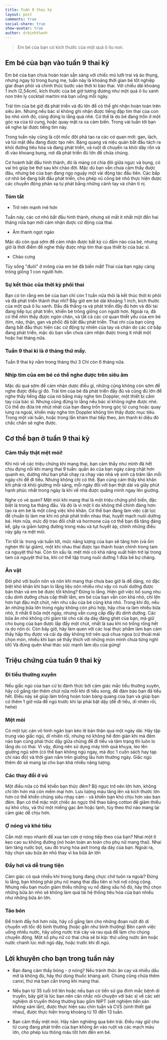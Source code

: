 ```yaml
---
title: Tuần 9 thai kỳ
layout: post
comments: true
social-share: true
show-avatar: true
author: drbinhthanh
---
```


> Em bé của bạn có kích thước của một quả ô liu non.

## Em bé của bạn vào tuần 9 thai kỳ

Em bé của bạn chưa hoàn toàn sẵn sàng với chiếc mũ lưỡi trai và áo thụng, nhưng ngay từ trong bụng mẹ, tuần này là khoảng thời gian bé tốt nghiệp giai đoạn phôi và chính thức bước vào thời kì bào thai. Với chiều dài khoảng 1 inch (2,54cm), kích thước của bé giờ tương đương như một quả ô liu xanh non trên ly cocktail martini mà bạn uống mỗi ngày.

Trái tim của bé giờ đã phát triển và đủ lớn để có thể ghi nhận hoàn toàn trên siêu âm. Nhưng nếu bác sĩ không ghi nhận được tiếng đập tim thai của con bọ nhỏ xinh đó, cũng đừng lo lắng quá nhé. Có thể là do bé đang trốn ở một góc xa của tử cung, hoặc quay mặt ra xa cảm biến. Trong vài tuần tới bạn sẽ nghe lại được tiếng tim này.

Trong tuần này cũng là cột mốc đột phá tạo ra các cơ quan mới: gan, lách, và túi mật đều đang được tạo nên. Bàng quang và niệu quản bắt đầu tách ra khỏi đường tiêu hóa và đang phát triển, và ruột di chuyển ra khỏi dây rốn và đi vào khoang bụng, nơi đã phát triển đủ lớn để chứa chúng.

Cơ hoành bắt đầu hình thành, đó là màng cơ chia đôi giữa ngực và bụng, có vai trò giúp bé thở sau khi chào đời. Mặc dù bạn vẫn chưa cảm thấy được đâu, nhưng bé của bạn đang ngọ nguậy một vài động tác đầu tiên. Các bắp cơ nhỏ bé đang bắt đầu phát triển, cho phép vũ công bé nhỏ thực hiện được các chuyển động phản xạ tự phát bằng những cánh tay và chân tí nị.

### Tóm tắt

- Trở nên mạnh mẽ hơn

Tuần này, các cơ nhỏ bắt đầu hình thành, nhưng sẽ mất ít nhất một đến hai tháng nữa bạn mới cảm nhận được cử động của thai.

- Âm thanh ngọt ngào

Mặc dù còn quá sớm để cảm nhận được bất kỳ cú đấm nào của bé, nhưng giờ là thời điểm để nghe thấy được nhịp tim thai qua thiết bị của bác sĩ.

- Chào cưng

Tủy sống "đuôi" ở mông của em bé đã biến mất! Thai của bạn ngày càng trông giống 1 con người hơn.

### Sự kết thúc của thời kỳ phôi thai

Bạn có tin rằng em bé của bạn chỉ còn 1 tuần nữa thôi là kết thúc thời kì phôi và đã phát triển thành thai nhi? Bây giờ em bé dài khoảng 1 inch, kích thước của một quả ô liu xanh. Đầu đã thẳng ra và phát triển đầy đủ hơn và đôi tai đang tiếp tục phát triển, khiến bé trông giống con người hơn. Ngoài ra, đã có thể nhìn thấy được ngón chân, và tất cả các cơ quan thiết yếu của em bé (tim, não, thận, gan và phổi) đã bắt đầu phát triển. Thai nhi của bạn cũng đang bắt đầu thực hiện các cử động tự nhiên của tay và chân do các cơ bắp đang phát triển, mặc dù bạn vẫn chưa cảm nhận được trong ít nhất một hoặc hai tháng nữa.

### Tuần 9 thai kì là ở tháng thứ mấy.

Tuần 9 thai kỳ nằm trong tháng thứ 3 Chỉ còn 6 tháng nữa.

### Nhịp tim của em bé có thể nghe được trên siêu âm

Mặc dù quá sớm để cảm nhận dược điều gì, những cũng không còn sớm để nghe được điều gì đó. Trái tim của bé đã phát triển đầy đủ và cũng đủ lớn để nghe thấy tiếng đập của nó bằng máy nghe tim Doppler, một thiết bị cầm tay của bác sĩ. Nhưng cũng đừng lo lắng nếu bác sĩ không nghe được nhé. Có thể do đứa trẻ nhút nhát của bạn đang trốn trong góc tử cung hoặc quay lưng ra ngoài, khiến máy nghe tim Doppler không tìm thấy được mục tiêu. Trong một vài tuần, hoặc trong lần khám thai tiếp theo, âm thanh kì diệu đó chắc chắn sẽ nghe được.

## Cơ thể bạn ở tuần 9 thai kỳ
### Cảm thấy thật mệt mỏi!

Khi nói về các triệu chứng khi mang thai, bạn cảm thấy như mình đã hết chịu đựng nổi khi mang thai 9 tuần: quần áo của bạn ngày càng chật hơn quanh eo, dường như bạn phải chạy ra chạy vào nhà vệ sinh cả trăm lần mỗi ngày chỉ để đi tiểu. Nhưng không chỉ có thế. Bạn cũng cảm thấy khó khăn khi phải ră khỏi giường mỗi sáng, mỗi ngày đối với bạn thật dài và giây phút hạnh phúc nhất trong ngày là khi về nhà được quăng mình ngay lên giường.

Nghe có vẻ quen? Mệt mỏi khi mang thai là một triệu chứng phổ biến, đặc biệt là trong ba tháng đầu. Và đó là vì một lí do không thể chính đáng hơn: tạo ra em bé là một công việc khó khăn. Cơ thể bạn đang làm việc cật lực để chuẩn bị làm mẹ khi nó phải phát triển nhau thai, huyết mạch nuôi dưỡng bé. Hơn nữa, mức độ trao đổi chất và hormone của cơ thể bạn đã tăng đáng kể, gây ra giảm lượng đường trong máu và tụt huyết áp, chính những điều này gây ra mệt mỏi.

Tin tốt là: trong vài tuần tới, mức năng lượng của bạn sẽ tăng hơn (và ốm nghén thì lại giảm), một khi nhau thai được tạo thành hoàn chỉnh trong tam cá nguyệt thứ hai. Còn tin xấu là: mệt mỏi có khả năng xuất hiện trở lại trong tam cá nguyệt thứ ba, khi cơ thể tập trung nuôi dưỡng 1 đứa bé bự chảng.

### Ăn vặt

Đôi phó với buồn nôn và nôn khi mang thai chưa bao giờ là dễ dàng, nó đặc biệt khó khăn khi bạn lo lắng liệu nôn nhiều như vậy có nuôi dưỡng được bản thân và em bé được tốt không? Đừng lo lắng. Hiện giờ việc bổ sung nhu cầu dinh dưỡng chưa cấp thiết lắm, em bé của bạn vẫn còn khá nhỏ, chỉ lớn hơn hạt đậu một chút, nên nhu cầu của bé cũng khá nhỏ. Trong khi đó, nếu ăn những bữa lớn trong ngày không còn phù hợp, hãy chia ra làm nhiều bữa nhỏ, ít nhất 6 bữa một ngày, nhưng vẫn cung cấp đầy đủ dinh dưỡng. Các bữa ăn nhỏ không chỉ giảm tải cho cái dạ dày đáng ghét của bạn, mà giữ cho bụng của bạn được lấp đầy một chút, nhất là sau khi nó trống rống hết ra do nôn ói. Còn bây giờ, hãy làm quen với các loại thực phẩm làm bạn cảm thấy hấp thụ được và cái dạ dày không trở nên quá chua ngoa (cứ thoải mái chọn món, nhiều khi bạn sẽ thấy thích với những món mình chưa từng nghĩ tới) Và đừng quên khai thác sức mạnh làm dịu của gừng!

## Triệu chứng của tuần 9 thai kỳ

### Đi tiểu thường xuyên

Nếu giấc ngủ của bạn cứ bị đánh thức bởi cảm giác mắc tiểu thường xuyên, hãy cố gắng rặn thêm chút nữa mỗi khi đi tiểu xong, để đảm bảo bạn đã tiểu hết. Điều này sẽ giúp làm trống hoàn toàn bàng quang của bạn và giúp bạn có thêm 1 giờ nữa để ngủ trước khi lại phải bật dậy (để đi tiểu, dĩ nhiên rồi, hehe)

### Mệt mỏi
Có một lực cản vô hình ngăn bạn kéo lê bản thân qua một ngày dài. Hãy tập trung vào giấc ngủ, dĩ nhiên rồi, nhưng nó không hề đơn giản khi mà đêm nào bạn cũng phải thức dậy giữa chừng để đi tiểu và tâm trạng thì luôn lo lắng do có thai. Vì vậy, đừng nên sử dụng máy tính quá khuya, leo lên giường ngủ sớm (có thể bạn không ngủ ngay, mà đọc 1 cuốn sách hay tạp chí nào đó) và thời gian nằm trên giường lâu hơn thường ngày. Giấc ngủ thêm đó sẽ mang lại cho bạn khá nhiều năng lượng.

### Các thay đổi ở vú

Một điều nữa có thể khiến bạn thức đêm? Bộ ngực trở nên lớn hơn, không chỉ lớn hơn mà còn mềm mại hơn. Lưu lượng máu tăng lên và kích thước lớn hơn có thể khiến chúng siêu nhạy cảm - và khiến bạn khó chịu hơn vào ban đêm. Bạn có thể mặc một chiếc áo ngực thể thao bằng cotton để giảm thiểu sự khó chịu, và thử một miếng gạc ấm hoặc lạnh, tùy theo thứ nào mang lại cảm giác dễ chịu hơn.

### Ợ nóng và khó tiêu

Cần một mẹo nhanh để xua tan cơn ợ nóng tiếp theo của bạn? Nhai một ít kẹo cao su không đường (nó hoàn toàn an toàn cho phụ nữ mang thai). Nhai làm tăng nước bọt, sau đó trung hòa axit trong dạ dày của bạn. Ngoài ra, hãy chọn sáu bữa ăn nhỏ thay vì ba bữa ăn lớn

### Đầy hơi và dễ trung tiện

Cảm giác có quá nhiều khí trong bụng đang chực chờ tuôn ra ngoài? Đừng lo lắng, bạn không phải phụ nữ mang thai đầu tiên xì hơi nơi công cộng. Nhưng nếu bạn muốn giảm thiểu những vụ nổ đáng xấu hổ đó, hãy thử chọn những bữa ăn nhỏ sẽ không làm quá tải hệ thống tiêu hóa của bạn nhiều như những bữa ăn lớn.

### Táo bón

Để tránh đầy hơi hơn nữa, hãy cố gắng làm cho những đoạn ruột đó di chuyển với tốc độ bình thường (hoặc gần như bình thường) Bên cạnh việc uống nhiều nước, hãy uống nước trái cây và rau quả để làm cho chúng chuyển động. Một số phụ nữ có thai chia sẻ bí kíp: thử uống nước ấm hoặc nước chanh lúc mới ngủ dậy, hoặc trước khi đi ngủ.

## Lời khuyên cho bạn trong tuần này

-   Bạn đang cảm thấy bỏng - ợ nóng? Nếu tránh thức ăn cay và nhiều dầu mỡ là không đủ, hãy thử dùng thuốc kháng axit. Chúng cũng chứa thêm canxi, thứ mà bạn cần trong khi mang thai.

-   Nếu bạn từ 35 tuổi trở lên hoặc nếu bạn có tiền sử gia đình mắc bệnh di truyền, bây giờ là lúc bạn nên cân nhắc nói chuyện với bác sĩ về các xét nghiệm di truyền thông thường bao gồm NIPT (xét nghiệm tiền sản không xâm lấn), được thực hiện sau chín tuần và CVS (sinh thiết gai nhau), được thực hiện trong khoảng từ 10 đến 13 tuần.

-   Bạn cảm thấy mệt mỏi. Hãy nằm nghiêng qua bên trái. Điều này giữ cho tử cung đang phát triển của bạn không ấn vào ruột và các mạch máu lớn, cho phép lưu thông máu tốt hơn đến em bé.
